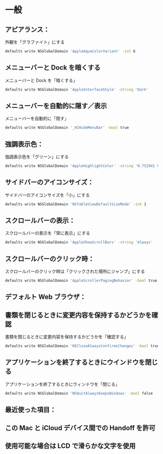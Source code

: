 一般
====

アピアランス：
-------------

外観を「グラファイト」にする

```sh
defaults write NSGlobalDomain 'AppleAquaColorVariant' -int 6
```

メニューバーと Dock を暗くする
------------------------------

メニューバーと Dock を「暗くする」

```sh
defaults write NSGlobalDomain 'AppleInterfaceStyle' -string 'Dark'
```

メニューバーを自動的に隠す／表示
--------------------------------

メニューバーを自動的に「隠す」

```sh
defaults write NSGlobalDomain '_HIHideMenuBar' -bool true
```

強調表示色：
-----------

強調表示色を「グリーン」にする

```sh
defaults write NSGlobalDomain 'AppleHighlightColor' -string '0.752941 0.964706 0.678431'
```

サイドバーのアイコンサイズ：
---------------------------

サイドバーのアイコンサイズを「小」にする

```sh
defaults write NSGlobalDomain 'NSTableViewDefaultSizeMode' -int 1
```

スクロールバーの表示：
---------------------

スクロールバーの表示を「常に表示」にする

```sh
defaults write NSGlobalDomain 'AppleShowScrollBars' -string 'Always'
```

スクロールバーのクリック時：
---------------------------

スクロールバーのクリック時は「クリックされた場所にジャンプ」にする

```sh
defaults write NSGlobalDomain 'AppleScrollerPagingBehavior' -bool true
```

デフォルト Web ブラウザ：
------------------------

書類を閉じるときに変更内容を保持するかどうかを確認
--------------------------------------------------

書類を閉じるときに変更内容を保持するかどうかを「確認する」

```sh
defaults write NSGlobalDomain 'NSCloseAlwaysConfirmsChanges' -bool true
```

アプリケーションを終了するときにウインドウを閉じる
--------------------------------------------------

アプリケーションを終了するときにウィンドウを「閉じる」

```sh
defaults write NSGlobalDomain 'NSQuitAlwaysKeepsWindows' -bool false
```

最近使った項目：
---------------

この Mac と iCloud デバイス間での Handoff を許可
------------------------------------------------

使用可能な場合は LCD で滑らかな文字を使用
-----------------------------------------

